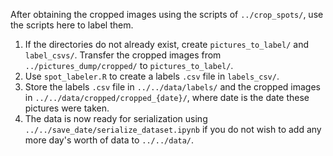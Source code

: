 After obtaining the cropped images using the scripts of `../crop_spots/`,
use the scripts here to label them.

1. If the directories do not already exist, create `pictures_to_label/` and
`label_csvs/`. Transfer the cropped images from `../pictures_dump/cropped/`
to `pictures_to_label/`.
2. Use `spot_labeler.R` to create a labels `.csv` file in `labels_csv/`.
3. Store the labels `.csv` file in `../../data/labels/` and the cropped images
in `../../data/cropped/cropped_{date}/`, where date is the date these pictures
were taken.
4. The data is now ready for serialization using
`../../save_date/serialize_dataset.ipynb` if you do not wish to add any more
day's worth of data to `../../data/`.
